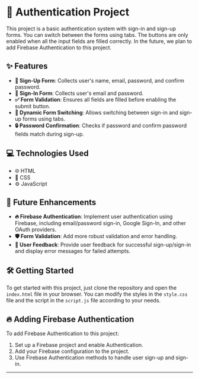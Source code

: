 # 🔐 Authentication Project

This project is a basic authentication system with sign-in and sign-up forms. You can switch between the forms using tabs. The buttons are only enabled when all the input fields are filled correctly. In the future, we plan to add Firebase Authentication to this project.

## ✨ Features

- **📝 Sign-Up Form**: Collects user's name, email, password, and confirm password.
- **🔑 Sign-In Form**: Collects user's email and password.
- **✅ Form Validation**: Ensures all fields are filled before enabling the submit button.
- **🔄 Dynamic Form Switching**: Allows switching between sign-in and sign-up forms using tabs.
- **🔒 Password Confirmation**: Checks if password and confirm password fields match during sign-up.

## 💻 Technologies Used

- 🌐 HTML
- 🎨 CSS
- ⚙️ JavaScript

## 🚀 Future Enhancements

- **🔥 Firebase Authentication**: Implement user authentication using Firebase, including email/password sign-in, Google Sign-In, and other OAuth providers.
- **🛡️ Form Validation**: Add more robust validation and error handling.
- **📢 User Feedback**: Provide user feedback for successful sign-up/sign-in and display error messages for failed attempts.

## 🛠️ Getting Started

To get started with this project, just clone the repository and open the `index.html` file in your browser. You can modify the styles in the `style.css` file and the script in the `script.js` file according to your needs.

## 🔥 Adding Firebase Authentication

To add Firebase Authentication to this project:

1. Set up a Firebase project and enable Authentication.
2. Add your Firebase configuration to the project.
3. Use Firebase Authentication methods to handle user sign-up and sign-in.

---
